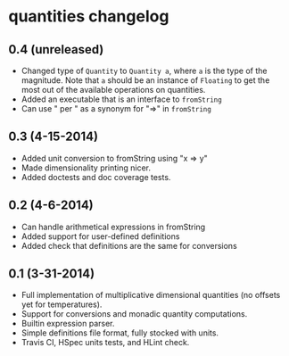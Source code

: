 quantities changelog
====================

0.4 (unreleased)
----------------

- Changed type of `Quantity` to `Quantity a`, where `a` is the type of the
  magnitude. Note that `a` should be an instance of `Floating` to get the most
  out of the available operations on quantities.
- Added an executable that is an interface to `fromString`
- Can use " per " as a synonym for "=>" in `fromString`


0.3 (4-15-2014)
----------------

- Added unit conversion to fromString using "x => y"
- Made dimensionality printing nicer.
- Added doctests and doc coverage tests.


0.2 (4-6-2014)
--------------

- Can handle arithmetical expressions in fromString
- Added support for user-defined definitions
- Added check that definitions are the same for conversions


0.1 (3-31-2014)
---------------

- Full implementation of multiplicative dimensional quantities (no offsets yet
  for temperatures).
- Support for conversions and monadic quantity computations.
- Builtin expression parser.
- Simple definitions file format, fully stocked with units.
- Travis CI, HSpec units tests, and HLint check.
